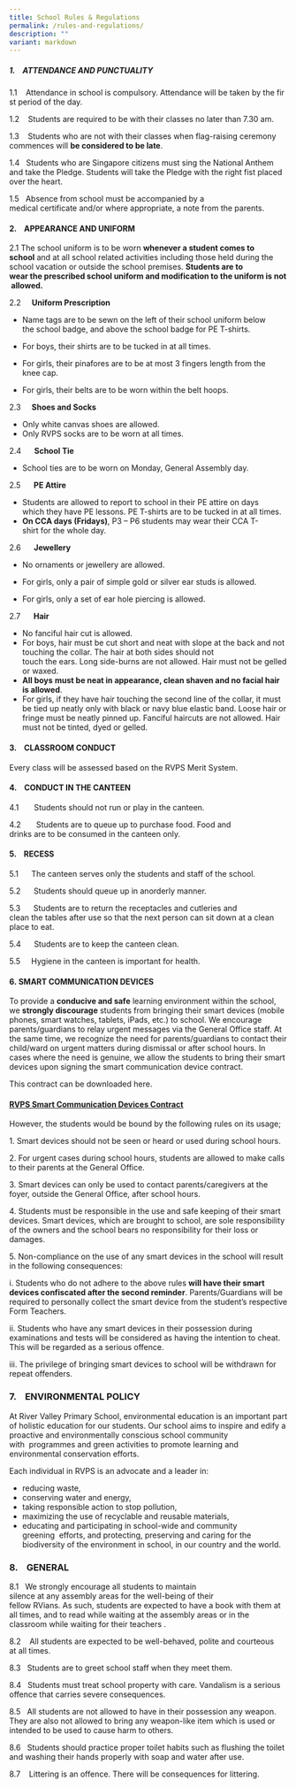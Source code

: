 ```yaml
---
title: School Rules & Regulations
permalink: /rules-and-regulations/
description: ""
variant: markdown
---
```

##### **1.**    ATTENDANCE AND PUNCTUALITY

  

1.1    Attendance in school is compulsory. Attendance will be taken by the first period of the day.

1.2    Students are required to be with their classes no later than 7.30 am.

1.3    Students who are not with their classes when flag-raising ceremony commences will **be considered to be late**.

1.4   Students who are Singapore citizens must sing the National Anthem and take the Pledge. Students will take the Pledge with the right fist placed over the heart.

1.5   Absence from school must be accompanied by a medical certificate and/or where appropriate, a note from the parents.

  

#### **2.**    APPEARANCE AND UNIFORM

  

2.1 The school uniform is to be worn **whenever a student comes to school** and at all school related activities including those held during the school vacation or outside the school premises. **Students are to wear the prescribed school uniform and modification to the uniform is not allowed.**

2.2     **Uniform Prescription**

*   Name tags are to be sewn on the left of their school uniform below the school badge, and above the school badge for PE T-shirts.  
    
*   For boys, their shirts are to be tucked in at all times.  
    
*   For girls, their pinafores are to be at most 3 fingers length from the knee cap.  
    
*   For girls, their belts are to be worn within the belt hoops.

2.3     **Shoes and Socks**

*   Only white canvas shoes are allowed.
*   Only RVPS socks are to be worn at all times.

2.4      **School Tie**

*   School ties are to be worn on Monday, General Assembly day.

2.5      **PE Attire**

*   Students are allowed to report to school in their PE attire on days which they have PE lessons. PE T-shirts are to be tucked in at all times.
*   **On CCA days (Fridays)**, P3 – P6 students may wear their CCA T-shirt for the whole day.

2.6      **Jewellery**

*   No ornaments or jewellery are allowed. 
*   For girls, only a pair of simple gold or silver ear studs is allowed.  
    
*   For girls, only a set of ear hole piercing is allowed.

2.7      **Hair**

*   No fanciful hair cut is allowed.
*   For boys, hair must be cut short and neat with slope at the back and not touching the collar. The hair at both sides should not touch the ears. Long side-burns are not allowed. Hair must not be gelled or waxed. 
*   **All boys** **must be neat in appearance, clean shaven and no facial hair is allowed**. 
*   For girls, if they have hair touching the second line of the collar, it must be tied up neatly only with black or navy blue elastic band. Loose hair or fringe must be neatly pinned up. Fanciful haircuts are not allowed. Hair must not be tinted, dyed or gelled.  
    

  

#### 3.    CLASSROOM CONDUCT

Every class will be assessed based on the RVPS Merit System.

  

#### 4.    CONDUCT IN THE CANTEEN

  

4.1       Students should not run or play in the canteen.

4.2       Students are to queue up to purchase food. Food and drinks are to be consumed in the canteen only.

  

#### 5.    RECESS

  

5.1      The canteen serves only the students and staff of the school.

5.2      Students should queue up in anorderly manner.

5.3      Students are to return the receptacles and cutleries and clean the tables after use so that the next person can sit down at a clean place to eat.

5.4      Students are to keep the canteen clean.

5.5     Hygiene in the canteen is important for health.

#### 6. SMART COMMUNICATION DEVICES

  

To provide a **conducive and safe** learning environment within the school, we **strongly discourage** students from bringing their smart devices (mobile phones, smart watches, tablets, iPads, etc.) to school. We encourage parents/guardians to relay urgent messages via the General Office staff. At the same time, we recognize the need for parents/guardians to contact their child/ward on urgent matters during dismissal or after school hours. In cases where the need is genuine, we allow the students to bring their smart devices upon signing the smart communication device contract.

This contract can be downloaded here.

#### [RVPS Smart Communication Devices Contract](https://form.gov.sg/63c250adf2bd6c00123d4a21)


However, the students would be bound by the following rules on its usage;

1\. Smart devices should not be seen or heard or used during school hours.

2\. For urgent cases during school hours, students are allowed to make calls to their parents at the General Office.

3\. Smart devices can only be used to contact parents/caregivers at the foyer, outside the General Office, after school hours.

4\. Students must be responsible in the use and safe keeping of their smart devices. Smart devices, which are brought to school, are sole responsibility of the owners and the school bears no responsibility for their loss or damages.

5\. Non-compliance on the use of any smart devices in the school will result in the following consequences:

i. Students who do not adhere to the above rules **will have their smart devices confiscated after the second reminder**. Parents/Guardians will be required to personally collect the smart device from the student’s respective Form Teachers.

ii. Students who have any smart devices in their possession during examinations and tests will be considered as having the intention to cheat. This will be regarded as a serious offence.

iii. The privilege of bringing smart devices to school will be withdrawn for repeat offenders.

### 7.    ENVIRONMENTAL POLICY

  

At River Valley Primary School, environmental education is an important part of holistic education for our students. Our school aims to inspire and edify a proactive and environmentally conscious school community with  programmes and green activities to promote learning and environmental conservation efforts.

Each individual in RVPS is an advocate and a leader in:

*   reducing waste,
*   conserving water and energy,
*   taking responsible action to stop pollution,
*   maximizing the use of recyclable and reusable materials,
*   educating and participating in school-wide and community greening  efforts, and protecting, preserving and caring for the biodiversity of the environment in school, in our country and the world.

  
  

### 8.    GENERAL

  

8.1   We strongly encourage all students to maintain silence at any assembly areas for the well-being of their fellow RVians. As such, students are expected to have a book with them at all times, and to read while waiting at the assembly areas or in the classroom while waiting for their teachers .

8.2    All students are expected to be well-behaved, polite and courteous at all times.

8.3   Students are to greet school staff when they meet them.

8.4   Students must treat school property with care. Vandalism is a serious offence that carries severe consequences.

8.5   All students are not allowed to have in their possession any weapon. They are also not allowed to bring any weapon-like item which is used or intended to be used to cause harm to others.

8.6   Students should practice proper toilet habits such as flushing the toilet and washing their hands properly with soap and water after use.

8.7    Littering is an offence. There will be consequences for littering.